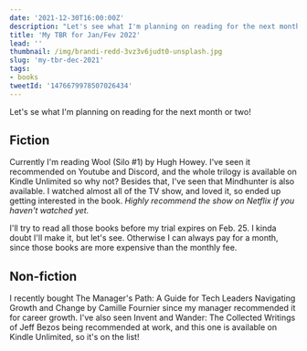 ```yaml
---
date: '2021-12-30T16:00:00Z'
description: "Let's see what I'm planning on reading for the next month or two!"
title: 'My TBR for Jan/Fev 2022'
lead: ''
thumbnail: /img/brandi-redd-3vz3v6judt0-unsplash.jpg
slug: 'my-tbr-dec-2021'
tags:
- books
tweetId: '1476679978507026434'
---
```


Let's se what I'm planning on reading for the next month or two!

## Fiction

Currently I'm reading Wool (Silo #1) by Hugh Howey. I've seen it recommended on Youtube and Discord, and the whole trilogy is available on Kindle Unlimited so why not? Besides that, I've seen that Mindhunter is also available. I watched almost all of the TV show, and loved it, so ended up getting interested in the book. _Highly recommend the show on Netflix if you haven't watched yet._

I'll try to read all those books before my trial expires on Feb. 25. I kinda doubt I'll make it, but let's see. Otherwise I can always pay for a month, since those books are more expensive than the monthly fee.


## Non-fiction

I recently bought The Manager's Path: A Guide for Tech Leaders Navigating Growth and Change by Camille Fournier since my manager recommended it for career growth. I've also seen Invent and Wander: The Collected Writings of Jeff Bezos being recommended at work, and this one is available on Kindle Unlimited, so it's on the list!

